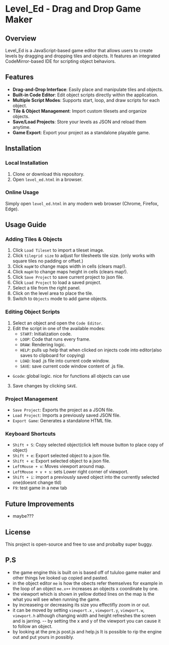 # Level_Ed - Drag and Drop Game Maker

## Overview
Level_Ed is a JavaScript-based game editor that allows users to create levels by dragging and dropping tiles and objects. It features an integrated CodeMirror-based IDE for scripting object behaviors.

## Features
- **Drag-and-Drop Interface**: Easily place and manipulate tiles and objects.
- **Built-in Code Editor**: Edit object scripts directly within the application.
- **Multiple Script Modes**: Supports start, loop, and draw scripts for each object.
- **Tile & Object Management**: Import custom tilesets and organize objects.
- **Save/Load Projects**: Store your levels as JSON and reload them anytime.
- **Game Export**: Export your project as a standalone playable game.

## Installation
### Local Installation
1. Clone or download this repository.
2. Open `level_ed.html` in a browser.
### Online Usage
Simply open `level_ed.html` in any modern web browser (Chrome, Firefox, Edge).

## Usage Guide
### **Adding Tiles & Objects**
1. Click `Load Tileset` to import a tileset image.
2. Click `tilegrid size` to adjust for tilesheets tile size. (only works with square tiles no padding or offset.)
3. Click `mapW` to change maps width in cells (clears map!).
4. Click `mapH` to change maps height in cells (clears map!).
5. Click `Save Project` to save current project to json file.
6. Click `Load Project` to load a saved project.
7. Select a tile from the right panel.
8. Click on the level area to place the tile.
9. Switch to `Objects` mode to add game objects.
### **Editing Object Scripts**
1. Select an object and open the `Code Editor`.
2. Edit the script in one of the available modes:
   - `START`: Initialization code.
   - `LOOP`: Code that runs every frame.
   - `DRAW`: Rendering logic.
   - `HELP`: pulls up help that when clicked on injects code into editor(also saves to clipboard for copying)
   - `LOAD`: load .js file into current code window.
   - `SAVE`: save current code window content of .js file.
  - `Gcode`: global logic. nice for functions all objects can use 
3. Save changes by clicking `SAVE`.

### **Project Management**
- `Save Project`: Exports the project as a JSON file.
- `Load Project`: Imports a previously saved JSON file.
- `Export Game`: Generates a standalone HTML file.

### **Keyboard Shortcuts**
- `Shift + S`: Copy selected object(click left mouse button to place copy of object)
- `Shift + e`: Export selected object to a json file.
- `Shift + e`: Export selected object to a json file.
- `LeftMouse + v`: Moves viewport around map.
- `LeftMouse + v + s`: sets Lower right corner of viewport.
- `Shift + i`: import a previously saved object into the currently selected one(doesnt change tId)
- `F9`: test game in a new tab

## Future Improvements
- maybe???

## License
This project is open-source and free to use and probalby super buggy.
 
## P.S
- the game engine this is built on is based off of tululoo game maker and other things Ive looked up copied and pasted.
- in the object editor `me` is how the obects refer themselves for example in the loop of an object `me.x++` increases an objects x coordinate by one.
- the viewport which is shown in yellow dotted lines on the map is the what you will see when running the game.
- by increaseing or decreasing its size you effectifly zoom in or out.
- it can be moved by setting `viewport.x` , `viewport.y`, `viewport.w`, `viewport.h` although changing width and height refreshes the screen and is jarring.
-- by setting the x and y of the viewport you can cause it to follow an object.
- by looking at the pre.js  post.js  and help.js It is possible to rip the engine out and put yours in possibly.


